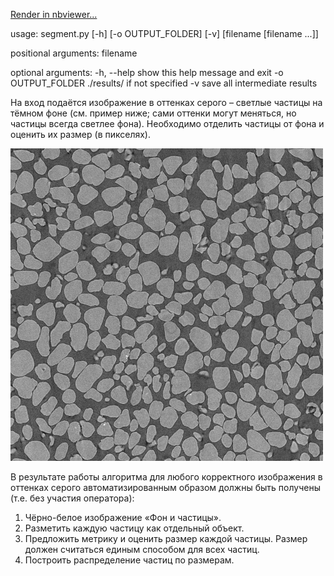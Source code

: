 [Render in nbviewer...](https://nbviewer.jupyter.org/github/alelyya/slb/blob/master/v1/v1.ipynb?flush_cache=true)

usage: segment.py [-h] [-o OUTPUT_FOLDER] [-v] [filename [filename ...]]

positional arguments:
  filename

optional arguments:
  -h, --help        show this help message and exit
  -o OUTPUT_FOLDER  ./results/ if not specified
  -v                save all intermediate results

На вход подаётся изображение в оттенках серого – светлые частицы на тёмном фоне (см. пример ниже; сами оттенки могут меняться, но частицы всегда светлее фона). Необходимо отделить частицы от фона и оценить их размер (в пикселях).

<img src="https://raw.githubusercontent.com/alelyya/slb/master/v1/0.png" width="500" height="500">

В результате работы алгоритма для любого корректного изображения в оттенках серого автоматизированным образом должны быть получены (т.е. без участия оператора):
1) Чёрно-белое изображение «Фон и частицы».
2) Разметить каждую частицу как отдельный объект.
3) Предложить метрику и оценить размер каждой частицы. Размер должен считаться единым способом для всех частиц.
4) Построить распределение частиц по размерам.